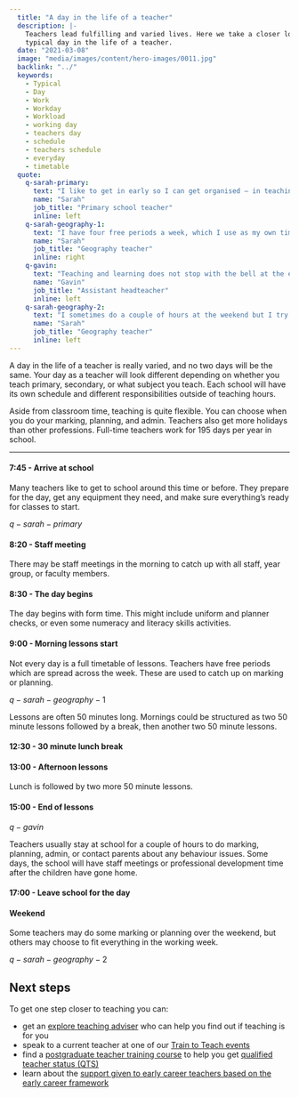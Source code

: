 ```yaml
---
  title: "A day in the life of a teacher"
  description: |-
    Teachers lead fulfilling and varied lives. Here we take a closer look at a
    typical day in the life of a teacher.
  date: "2021-03-08"
  image: "media/images/content/hero-images/0011.jpg"
  backlink: "../"
  keywords:
    - Typical
    - Day
    - Work
    - Workday
    - Workload
    - working day
    - teachers day
    - schedule
    - teachers schedule
    - everyday
    - timetable
  quote:
    q-sarah-primary:
      text: "I like to get in early so I can get organised — in teaching, preparation is everything."
      name: "Sarah"
      job_title: "Primary school teacher"
      inline: left
    q-sarah-geography-1:
      text: "I have four free periods a week, which I use as my own time."
      name: "Sarah"
      job_title: "Geography teacher"
      inline: right
    q-gavin:
      text: "Teaching and learning does not stop with the bell at the end of the school day."
      name: "Gavin"
      job_title: "Assistant headteacher"
      inline: left
    q-sarah-geography-2:
      text: "I sometimes do a couple of hours at the weekend but I try to keep my weekends free to make sure I have some real downtime."
      name: "Sarah"
      job_title: "Geography teacher"
      inline: left
---
```


A day in the life of a teacher is really varied, and no two days will be the same. Your day as a teacher will look different depending on whether you teach primary, secondary, or what subject you teach. Each school will have its own schedule and different responsibilities outside of teaching hours.

Aside from classroom time, teaching is quite flexible. You can choose when you do your marking, planning, and admin. Teachers also get more holidays than other professions. Full-time teachers work for 195 days per year in school.

----

#### 7:45 - Arrive at school

Many teachers like to get to school around this time or before. They prepare for the day, get any equipment they need, and make sure everything’s ready for classes to start.

$q-sarah-primary$

#### 8:20 - Staff meeting

There may be staff meetings in the morning to catch up with all staff, year group, or faculty members.

#### 8:30 - The day begins

The day begins with form time. This might include uniform and planner checks, or even some numeracy and literacy skills activities.

#### 9:00 - Morning lessons start

Not every day is a full timetable of lessons. Teachers have free periods which are spread across the week. These are used to catch up on marking or planning.

$q-sarah-geography-1$

Lessons are often 50 minutes long. Mornings could be structured as two 50 minute lessons followed by a break, then another two 50 minute lessons.

#### 12:30 - 30 minute lunch break

#### 13:00 - Afternoon lessons

Lunch is followed by two more 50 minute lessons.

#### 15:00 - End of lessons

$q-gavin$

Teachers usually stay at school for a couple of hours to do marking, planning, admin, or contact parents about any behaviour issues. Some days, the school will have staff meetings or professional development time after the children have gone home.

#### 17:00 - Leave school for the day

#### Weekend

Some teachers may do some marking or planning over the weekend, but others may choose to fit everything in the working week.

$q-sarah-geography-2$

<section class="clearfix">
  <h2 id="next-steps">Next steps</h2>

<p>To get one step closer to teaching you can:</p> 
  <ul>
    <li>get an <a href="/explore-teaching-advisers">explore teaching adviser</a> who can help you find out if teaching is for you</li>
    <li>speak to a current teacher at one of our <a href="/events/about-train-to-teach-events">Train to Teach events</a></li>
    <li>find a <a href="https://www.gov.uk/find-postgraduate-teacher-training-courses">postgraduate teacher training course</a> to help you get <a href="/what-is-qts">qualified teacher status (QTS)</a></li>
    <li>learn about the <a href="/support-for-early-career-teachers">support given to early career teachers based on the early career framework</a></li>
  </ul>
</section>
